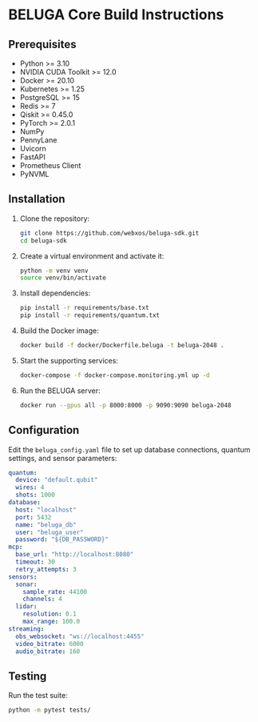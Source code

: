 # BELUGA Core Build Instructions

## Prerequisites
- Python >= 3.10
- NVIDIA CUDA Toolkit >= 12.0
- Docker >= 20.10
- Kubernetes >= 1.25
- PostgreSQL >= 15
- Redis >= 7
- Qiskit >= 0.45.0
- PyTorch >= 2.0.1
- NumPy
- PennyLane
- Uvicorn
- FastAPI
- Prometheus Client
- PyNVML

## Installation
1. Clone the repository:
   ```bash
   git clone https://github.com/webxos/beluga-sdk.git
   cd beluga-sdk
   ```

2. Create a virtual environment and activate it:
   ```bash
   python -m venv venv
   source venv/bin/activate
   ```

3. Install dependencies:
   ```bash
   pip install -r requirements/base.txt
   pip install -r requirements/quantum.txt
   ```

4. Build the Docker image:
   ```bash
   docker build -f docker/Dockerfile.beluga -t beluga-2048 .
   ```

5. Start the supporting services:
   ```bash
   docker-compose -f docker-compose.monitoring.yml up -d
   ```

6. Run the BELUGA server:
   ```bash
   docker run --gpus all -p 8000:8000 -p 9090:9090 beluga-2048
   ```

## Configuration
Edit the `beluga_config.yaml` file to set up database connections, quantum settings, and sensor parameters:
```yaml
quantum:
  device: "default.qubit"
  wires: 4
  shots: 1000
database:
  host: "localhost"
  port: 5432
  name: "beluga_db"
  user: "beluga_user"
  password: "${DB_PASSWORD}"
mcp:
  base_url: "http://localhost:8080"
  timeout: 30
  retry_attempts: 3
sensors:
  sonar:
    sample_rate: 44100
    channels: 4
  lidar:
    resolution: 0.1
    max_range: 100.0
streaming:
  obs_websocket: "ws://localhost:4455"
  video_bitrate: 6000
  audio_bitrate: 160
```

## Testing
Run the test suite:
```bash
python -m pytest tests/
```